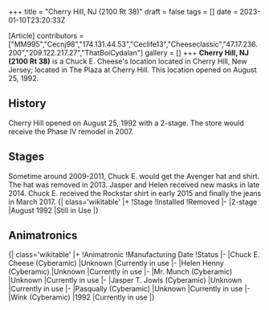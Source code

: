 +++
title = "Cherry Hill, NJ (2100 Rt 38)"
draft = false
tags = []
date = 2023-01-10T23:20:33Z

[Article]
contributors = ["MM995","Cecnj98","174.131.44.53","Ceclife13","Cheeseclassic","47.17.236.200","209.122.217.27","ThatBoiCydalan"]
gallery = []
+++
**Cherry Hill, NJ (2100 Rt 38)** is a Chuck E. Cheese's location located in Cherry Hill, New Jersey; located in The Plaza at Cherry Hill. This location opened on August 25, 1992.

## History ##
Cherry Hill opened on August 25, 1992 with a 2-stage. The store would receive the Phase IV remodel in 2007.

## Stages ##
Sometime around 2009-2011, Chuck E. would get the Avenger hat and shirt. The hat was removed in 2013. Jasper and Helen received new masks in late 2014. Chuck E. received the Rockstar shirt in early 2015 and finally the jeans in March 2017.
{| class='wikitable'
|+
!Stage
!Installed
!Removed
|-
|2-stage
|August 1992
|Still in Use
|}

## Animatronics ##
{| class='wikitable'
|+
!Animatronic
!Manufacturing Date
!Status
|-
|Chuck E. Cheese (Cyberamic)
|Unknown
|Currently in use
|-
|Helen Henny (Cyberamic)
|Unknown
|Currently in use
|-
|Mr. Munch (Cyberamic)
|Unknown
|Currently in use
|-
|Jasper T. Jowls (Cyberamic)
|Unknown
|Currently in use
|-
|Pasqually (Cyberamic)
|Unknown
|Currently in use
|-
|Wink (Cyberamic)
|1992
|Currently in use
|}